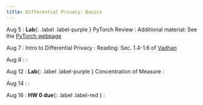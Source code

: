 ```yaml
---
title: Differential Privacy: Basics
---
```


Aug 5
: **Lab**{: .label .label-purple }
    PyTorch Review
  : Additional material: See the [PyTorch webpage](https://pytorch.org/tutorials/beginner/introyt) 

Aug 7
: Intro to Differential Privacy
  : Reading: Sec. 1.4-1.6 of [Vadhan](https://privacytools.seas.harvard.edu/files/privacytools/files/complexityprivacy_1.pdf)

Aug 8
:
  : 

Aug 12
: **Lab**{: .label .label-purple } Concentration of Measure
: 

Aug 14
:
:

Aug 16
: **HW 0 due**{: .label .label-red }
:
